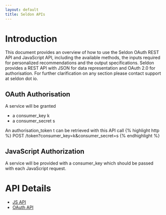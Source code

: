 ```yaml
---
layout: default
title: Seldon APIs
---
```


# Introduction
This document provides an overview of how to use the Seldon OAuth REST API and JavaScript API, including the available methods, the inputs required for personalized recommendations and the output specifications. Seldon provides a REST API with JSON for data representation and OAuth 2.0 for authorisation. For further clarification on any section please contact support at seldon dot io.

## OAuth Authorisation

A service will be granted

* a consumer_key k
* a consumer_secret s

An authorisation_token t can be retrieved with this API call
{% highlight http %}
POST     /token?consumer_key=k&consumer_secret=s
{% endhighlight %}

## JavaScript Authorization

A service will be provided with a consumer_key which should be passed with each JavaScript request.


# API Details

* [JS API](api-javascript.html)
* [OAuth API](api-oauth.html)

